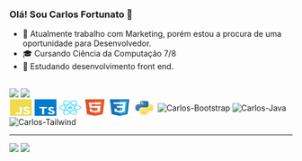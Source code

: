 ### Olá! Sou Carlos Fortunato 👋


- 🔭 Atualmente trabalho com Marketing, porém estou a procura de uma oportunidade para Desenvolvedor.
- 🎓 Cursando Ciência da Computação 7/8
- 🌱 Estudando desenvolvimento front end.

<br/>
<picture>
  <source
    srcset="https://github-readme-stats.vercel.app/api?username=carlosfortunatodev&show_icons=true&theme=dark&rank_icon=github"
    media="(prefers-color-scheme: dark)"
  />
  <source
    srcset="https://github-readme-stats.vercel.app/api?username=carlosfortunatodev&show_icons=true&rank_icon=github"
    media="(prefers-color-scheme: light), (prefers-color-scheme: no-preference)"
  />
  <img height="180em" src="https://github-readme-stats.vercel.app/api?username=carlosfortunatodev&show_icons=true" />
</picture>

<picture>
  <source
    srcset="https://github-readme-stats.vercel.app/api/top-langs/?username=carlosfortunatodev&layout=compact&show_icons=true&theme=dark"
    media="(prefers-color-scheme: dark)"
  />
  <source
    srcset="https://github-readme-stats.vercel.app/api/top-langs/?username=carlosfortunatodev&layout=compact&show_icons=true"
    media="(prefers-color-scheme: light), (prefers-color-scheme: no-preference)"
  />
  <img height="180em" src="https://github-readme-stats.vercel.app/api?username=carlosfortunatodev&show_icons=true" />
</picture>
<div style="display: inline_block">
  <img align="center" alt="Carlos-Js" height="30" width="40" src="https://raw.githubusercontent.com/devicons/devicon/master/icons/javascript/javascript-plain.svg"/>
  <img align="center" alt="Carlos-Ts" height="30" width="40" src="https://raw.githubusercontent.com/devicons/devicon/master/icons/typescript/typescript-plain.svg"/>
  <img align="center" alt="Carlos-React" height="30" width="40" src="https://raw.githubusercontent.com/devicons/devicon/master/icons/react/react-original.svg"/>
  <img align="center" alt="Carlos-HTML" height="30" width="40" src="https://raw.githubusercontent.com/devicons/devicon/master/icons/html5/html5-original.svg"/>
  <img align="center" alt="Carlos-CSS" height="30" width="40" src="https://raw.githubusercontent.com/devicons/devicon/master/icons/css3/css3-original.svg"/>
  <img align="center" alt="Carlos-Python" height="30" width="40" src="https://raw.githubusercontent.com/devicons/devicon/master/icons/python/python-original.svg"/>
  <img align="center" alt="Carlos-Bootstrap" height="30" width="40" src="https://cdn.jsdelivr.net/gh/devicons/devicon/icons/bootstrap/bootstrap-original.svg"/>
  <img align="center" alt="Carlos-Java" height="30" width="40" src="https://cdn.jsdelivr.net/gh/devicons/devicon/icons/java/java-original.svg"/>
  <img align="center" alt="Carlos-Tailwind" height="30" width="40" src="https://cdn.jsdelivr.net/gh/devicons/devicon/icons/tailwindcss/tailwindcss-plain.svg"/>
</div>
<hr />

<div>
  <a href="mailto:carlosfortunatodev@gmail.com" target="_blank"><img src="https://img.shields.io/badge/Gmail-D14836?style=for-the-badge&logo=gmail&logoColor=white"/></a>
  <a href="https://www.linkedin.com/in/carlos-fortunato-7377081b0" target="_blank"><img src="https://img.shields.io/badge/LinkedIn-0077B5?style=for-the-badge&logo=linkedin&logoColor=white"/></a>
</div>

